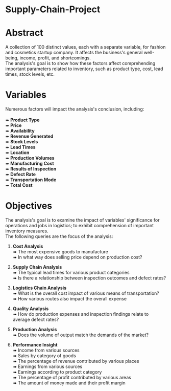 # Supply-Chain-Project

# Abstract
A collection of 100 distinct values, each with a separate variable, for fashion and cosmetics startup company. It affects the business's general well-being, income, profit, and shortcomings. <br/>
The analysis's goal is to show how these factors affect comprehending important parameters related to inventory, such as product type, cost, lead times, stock levels, etc.

# Variables
Numerous factors will impact the analysis's conclusion, including: <br/>
<br/>
➠ **Product Type** <br/>
➠ **Price**<br/>
➠ **Availability**<br/>
➠ **Revenue Generated**<br/>
➠ **Stock Levels**<br/>
➠ **Lead Times**<br/>
➠ **Location**<br/>
➠ **Production Volumes**<br/>
➠ **Manufacturing Cost**<br/>
➠ **Results of Inspection**<br/>
➠ **Defect Rate**<br/>
➠ **Transportation Mode**<br/>
➠ **Total Cost**<br/>

# Objectives
The analysis's goal is to examine the impact of variables' significance for operations and jobs in logistics; to exhibit comprehension of important inventory measures.<br/>
The following queries are the focus of the analysis:

1. **Cost Analysis** <br/>
➠ The most expensive goods to manufacture <br/>
➠ In what way does selling price depend on production cost? <br/>

2. **Supply Chain Analysis** <br/>
➠ The typical lead times for various product categories <br/>
➠ Is there a relationship between inspection outcomes and defect rates? <br/>

3. **Logistics Chain Analysis** <br/>
➠ What is the overall cost impact of various means of transportation? <br/>
➠ How various routes also impact the overall expense <br/>

4. **Quality Analysis** <br/>
➠ How do production expenses and inspection findings relate to average defect rates? <br/>

5. **Production Analysis** <br/>
➠ Does the volume of output match the demands of the market? <br/>
   
6. **Performance Insight** <br/>
➠ Income from various sources <br/>
➠ Sales by category of goods <br/>
➠ The percentage of revenue contributed by various places <br/>
➠ Earnings from various sources <br/>
➠ Earnings according to product category <br/>
➠ The percentage of profit contributed by various areas <br/>
➠ The amount of money made and their profit margin <br/>



